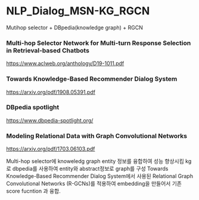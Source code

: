 # NLP_Dialog_MSN-KG_RGCN

Mutihop selector + DBpedia(knowledge graph) + RGCN

### Multi-hop Selector Network for Multi-turn Response Selection in Retrieval-based Chatbots
https://www.aclweb.org/anthology/D19-1011.pdf

### Towards Knowledge-Based Recommender Dialog System
https://arxiv.org/pdf/1908.05391.pdf

### DBpedia spotlight
https://www.dbpedia-spotlight.org/

### Modeling Relational Data with Graph Convolutional Networks
https://arxiv.org/pdf/1703.06103.pdf

Multi-hop selector에 knoweledg graph entity 정보를 융합하여 성능 향상시킴
kg로 dbpedia를 사용하여 entity와 abstract정보로 graph를 구성
Towards Knowledge-Based Recommender Dialog System에서 사용된 Relational Graph Convolutional Networks (R-GCNs)를 적용하여 embedding을 만들어서 기존 score fucntion 과 융합.
